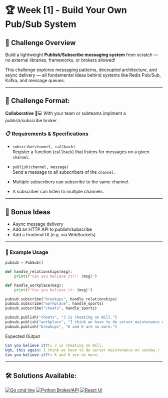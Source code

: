 # 🏆 Week [1] - Build Your Own Pub/Sub System

## 📝 Challenge Overview
Build a lightweight **Publish/Subscribe messaging system** from scratch — no external libraries, frameworks, or brokers allowed!

This challenge explores messaging patterns, decoupled architecture, and async delivery — all fundamental ideas behind systems like Redis Pub/Sub, Kafka, and message queues. 
 

---

## 🏁 Challenge Format: 
**Collaborative** 🤝💻 With your team or subteams implment a publish/subscribe broker.


### 📋 Requirements & Specifications

- `subscribe(channel, callback)`  
  Register a function (`callback`) that listens for messages on a given `channel`.

- `publish(channel, message)`  
  Send a message to all subscribers of the `channel`.

- Multiple subscribers can subscribe to the same channel.
- A subscriber can listen to multiple channels.

---

## 🎯 Bonus Ideas

- Async message delivery
- Add an HTTP API to publish/subscribe
- Add a frontend UI (e.g. via WebSockets)

---

### 🔧 Example Usage
```python
pubsub = PubSub()

def handle_relationships(msg):
    print(f"Can you believe it?!: {msg}")

def handle_workplace(msg):
    print(f"Can you believe it: {msg}")

pubsub.subscribe("breakups", handle_relationships)
pubsub.subscribe("workplace", handle_sports)
pubsub.subscribe("cheats", handle_sports)

pubsub.publish("cheats", "J is cheating on Will.")
pubsub.publish("workplace", "I think we have to do server maintenance on sunday.")
pubsub.publish("breakups", "K and K are no more.")
```

Expected Output
```yaml
Can you believe it?!: J is cheating on Will.
Ugh, this again: I think we have to do server maintenance on sunday.!
Can you believe it?!: K and K are no more.
```

---
## 🛠 Solutions Available:
[![Go cmd line](https://img.shields.io/badge/Go-1.21-blue?logo=go)](solutions/python)
[![Python Broker/API](https://img.shields.io/badge/Python-3.11-blue?logo=python)](solutions/python)
[![React UI](https://img.shields.io/badge/React-17-blue?logo=react)](solutions/react_frontend)


